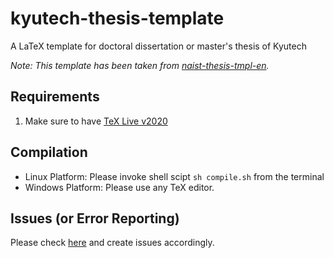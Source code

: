 # kyutech-thesis-template
A LaTeX template for doctoral dissertation or master's thesis of Kyutech

*Note: This template has been taken from [naist-thesis-tmpl-en](https://github.com/kmiya/naist-thesis-tmpl-en).*


## Requirements
1. Make sure to have [TeX Live v2020](https://www.tug.org/texlive/)


## Compilation
* Linux Platform: Please invoke shell scipt `sh compile.sh` from the terminal
* Windows Platform: Please use any TeX editor.


## Issues (or Error Reporting)
Please check [here](https://github.com/ravijo/kyutech-thesis-template/issues) and create issues accordingly.

